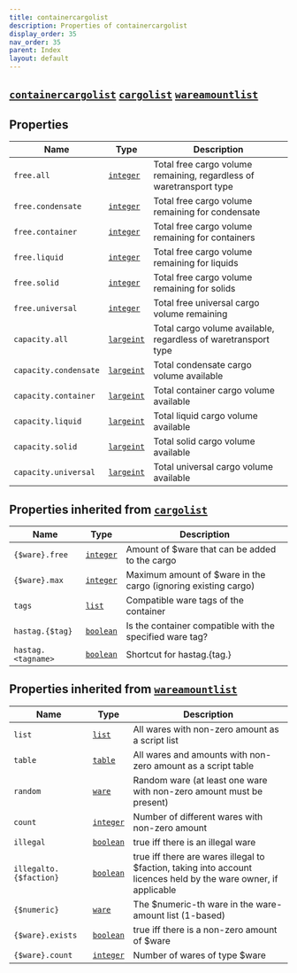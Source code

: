 ```yaml
---
title: containercargolist
description: Properties of containercargolist
display_order: 35
nav_order: 35
parent: Index
layout: default
---
```


##  [`containercargolist`](./containercargolist.html)  [`cargolist`](./cargolist.html)  [`wareamountlist`](./wareamountlist.html) 
## Properties
| Name | Type | Description |
|------|------|-------------|
| `free.all` | [`integer`](./integer.html) | Total free cargo volume remaining, regardless of waretransport type |
| `free.condensate` | [`integer`](./integer.html) | Total free cargo volume remaining for condensate |
| `free.container` | [`integer`](./integer.html) | Total free cargo volume remaining for containers |
| `free.liquid` | [`integer`](./integer.html) | Total free cargo volume remaining for liquids |
| `free.solid` | [`integer`](./integer.html) | Total free cargo volume remaining for solids |
| `free.universal` | [`integer`](./integer.html) | Total free universal cargo volume remaining |
| `capacity.all` | [`largeint`](./largeint.html) | Total cargo volume available, regardless of waretransport type |
| `capacity.condensate` | [`largeint`](./largeint.html) | Total condensate cargo volume available |
| `capacity.container` | [`largeint`](./largeint.html) | Total container cargo volume available |
| `capacity.liquid` | [`largeint`](./largeint.html) | Total liquid cargo volume available |
| `capacity.solid` | [`largeint`](./largeint.html) | Total solid cargo volume available |
| `capacity.universal` | [`largeint`](./largeint.html) | Total universal cargo volume available |
## Properties inherited from [`cargolist`](./cargolist.html)
| Name | Type | Description |
|------|------|-------------|
| `{$ware}.free` | [`integer`](./integer.html) | Amount of $ware that can be added to the cargo |
| `{$ware}.max` | [`integer`](./integer.html) | Maximum amount of $ware in the cargo (ignoring existing cargo) |
| `tags` | [`list`](./list.html) | Compatible ware tags of the container |
| `hastag.{$tag}` | [`boolean`](./boolean.html) | Is the container compatible with the specified ware tag? |
| `hastag.<tagname>` | [`boolean`](./boolean.html) | Shortcut for hastag.{tag.<tagname>} |
## Properties inherited from [`wareamountlist`](./wareamountlist.html)
| Name | Type | Description |
|------|------|-------------|
| `list` | [`list`](./list.html) | All wares with non-zero amount as a script list |
| `table` | [`table`](./table.html) | All wares and amounts with non-zero amount as a script table |
| `random` | [`ware`](./ware.html) | Random ware (at least one ware with non-zero amount must be present) |
| `count` | [`integer`](./integer.html) | Number of different wares with non-zero amount |
| `illegal` | [`boolean`](./boolean.html) | true iff there is an illegal ware |
| `illegalto.{$faction}` | [`boolean`](./boolean.html) | true iff there are wares illegal to $faction, taking into account licences held by the ware owner, if applicable |
| `{$numeric}` | [`ware`](./ware.html) | The $numeric-th ware in the ware-amount list (1-based) |
| `{$ware}.exists` | [`boolean`](./boolean.html) | true iff there is a non-zero amount of $ware |
| `{$ware}.count` | [`integer`](./integer.html) | Number of wares of type $ware |



